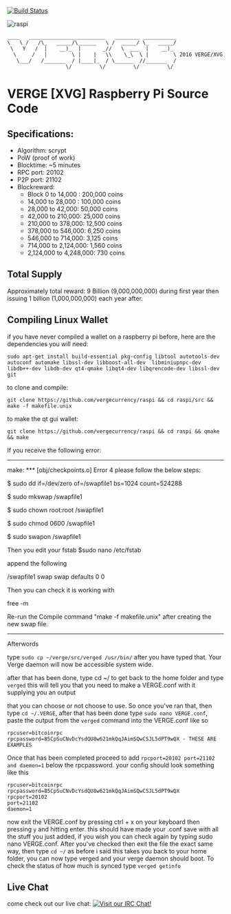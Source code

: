 [![Build Status](https://travis-ci.org/vergecurrency/raspi.svg?branch=master)](https://travis-ci.org/vergecurrency/raspi)

![raspi](https://raw.githubusercontent.com/vergecurrency/raspi/master/vergepi.png)
```
____   _________________________   ________ ___________
\   \ /   /\_   _____/\______   \ /  _____/ \_   _____/
 \   Y   /  |    __)_  |       _//   \  ___  |    __)_ 
  \     /   |        \ |    |   \\    \_\  \ |        \ 2016 VERGE/XVG
   \___/   /_______  / |____|_  / \______  //_______  /
                   \/         \/         \/         \/ 
```
VERGE [XVG] Raspberry Pi Source Code
================================

Specifications:
--------------

* Algorithm: scrypt
* PoW (proof of work)
* Blocktime: ~5 minutes
* RPC port: 20102
* P2P port: 21102
* Blockreward: 
  * Block 0 to 14,000 : 200,000 coins
  * 14,000 to 28,000 : 100,000 coins
  * 28,000 to 42,000: 50,000 coins
  * 42,000 to 210,000: 25,000 coins
  * 210,000 to 378,000: 12,500 coins
  * 378,000 to 546,000: 6,250 coins
  * 546,000 to 714,000: 3,125 coins
  * 714,000 to 2,124,000: 1,560 coins
  * 2,124,000 to 4,248,000: 730 coins

Total Supply
------------

Approximately total reward: 9 Billion (9,000,000,000) during first year then issuing 1 billion (1,000,000,000) each year after.


Compiling Linux Wallet
----------------------

if you have never compiled a wallet on a raspberry pi before, here are the dependencies you will need:

    sudo apt-get install build-essential pkg-config libtool autotools-dev autoconf automake libssl-dev libboost-all-dev  libminiupnpc-dev libdb++-dev libdb-dev qt4-qmake libqt4-dev libqrencode-dev libssl-dev git

to clone and compile:

    git clone https://github.com/vergecurrency/raspi && cd raspi/src && make -f makefile.unix

to make the qt gui wallet:

    git clone https://github.com/vergecurrency/raspi && cd raspi && qmake && make


If you receive the following error:
*********************************************************************
make: *** [obj/checkpoints.o] Error 4 please follow the below steps:

$ sudo dd if=/dev/zero of=/swapfile1 bs=1024 count=524288 

$ sudo mkswap /swapfile1

$ sudo chown root:root /swapfile1

$ sudo chmod 0600 /swapfile1

$ sudo swapon /swapfile1

Then you edit your fstab
$sudo nano /etc/fstab

append the following

/swapfile1 swap swap defaults 0 0

Then you can check it is working with 

free -m 

Re-run the Compile command "make -f makefile.unix" after creating the new swap file.
*********************************************************************

Afterwords

type `sudo cp ~/verge/src/verged /usr/bin/` after you have typed that. Your Verge daemon will now be accessible system wide.

after that has been done, type cd ~/ to get back to the home folder and type `verged` this will tell you that you need to make a VERGE.conf with it supplying you an output

that you can choose or not choose to use. So once you've ran that, then type `cd ~/.VERGE`, after that has been done type `sudo nano VERGE.conf`, paste the output from the `verged` command into the VERGE.conf like so
```
rpcuser=bitcoinrpc
rpcpassword=85CpSuCNvDcYsdQU8w621mkQqJAimSQwCSJL5dPT9wQX - THESE ARE EXAMPLES
```
Once that has been completed proceed to add `rpcport=20102 port=21102 and daemon=1` below the rpcpassword. your config should look something like this
```
rpcuser=bitcoinrpc
rpcpassword=85CpSuCNvDcYsdQU8w621mkQqJAimSQwCSJL5dPT9wQX
rpcport=20102
port=21102
daemon=1
```
now exit the VERGE.conf by pressing ctrl + x on your keyboard then pressing `y` and hitting enter. this should have made your .conf save with all the stuff you just added,
if you wish you can check again by typing sudo nano VERGE.conf. After you've checked then exit the file the exact same way, then type `cd ~/` as before i said this takes you back to your home folder, you can now type verged and your verge daemon should boot.
To check the status of how much is synced type `verged getinfo`

Live Chat
---------

come check out our live chat:
[![Visit our IRC Chat!](https://kiwiirc.com/buttons/chat.freenode.net/verge.png)](https://kiwiirc.com/client/chat.freenode.net/?nick=xvg|?&theme=cli#verge)


